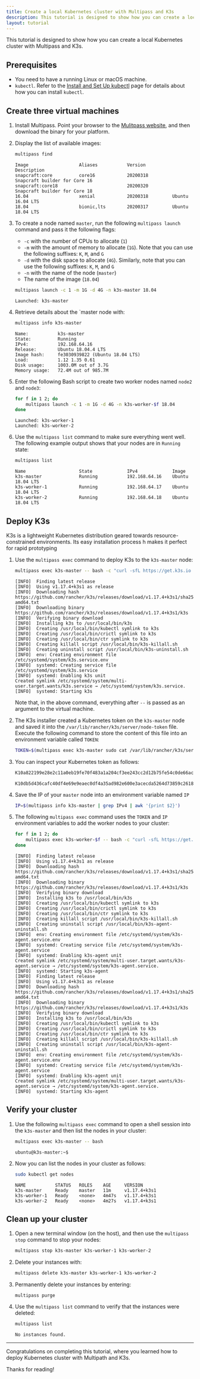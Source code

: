 ```yaml
---
title: Create a local Kubernetes cluster with Multipass and K3s
description: This tutorial is designed to show how you can create a local Kubernetes cluster with Multipass and K3s.
layout: tutorial
---
```


This tutorial is designed to show how you can create a local Kubernetes cluster with Multipass and K3s.

## Prerequisites

* You need to have a running Linux or macOS machine.
* `kubectl`. Refer to the [Install and Set Up kubectl](https://kubernetes.io/docs/tasks/tools/install-kubectl/) page for details about how you can install `kubectl`.

## Create three virtual machines

1. Install Multipass. Point your browser to the [Mulitpass website](https://multipass.run/), and then download the binary for your platform.

2. Display the list of available images:

    ```Bash
    multipass find
    ```

    ```
    Image                   Aliases           Version          Description
    snapcraft:core          core16            20200318         Snapcraft builder for Core 16
    snapcraft:core18                          20200320         Snapcraft builder for Core 18
    16.04                   xenial            20200318         Ubuntu 16.04 LTS
    18.04                   bionic,lts        20200317         Ubuntu 18.04 LTS
    ```

3. To create a node named `master`, run the following `multipass launch` command and pass it the following flags:

     * `-c` with the number of CPUs to allocate (`1`)
     * `-m` with the amount of memory to allocate (`1G`). Note that you can use the following suffixes: `K`, `M`, and `G`
     * `-d` with the disk space to allocate (`4G`). Similarly, note that you can use the following suffixes: `K`, `M`, and `G`
     * `-n` with the name of the node (`master`)
     * The name of the image (`18.04`)

    ```Bash
    multipass launch -c 1 -m 1G -d 4G -n k3s-master 18.04
    ```

    ```
    Launched: k3s-master
    ```

4. Retrieve details about the `master node with:

    ```Bash
    multipass info k3s-master
    ```

    ```
    Name:           k3s-master
    State:          Running
    IPv4:           192.168.64.16
    Release:        Ubuntu 18.04.4 LTS
    Image hash:     fe3030939822 (Ubuntu 18.04 LTS)
    Load:           1.12 1.35 0.61
    Disk usage:     1003.0M out of 3.7G
    Memory usage:   72.4M out of 985.7M
    ```

5. Enter the following Bash script to create two worker nodes named `node2` and `node3`:


    ```Bash
    for f in 1 2; do
        multipass launch -c 1 -m 1G -d 4G -n k3s-worker-$f 18.04
    done
    ```

    ```
    Launched: k3s-worker-1
    Launched: k3s-worker-2
    ```

6. Use the `multipass list` command to make sure everything went well. The following example output shows that your nodes are in `Running` state:

    ```Bash
    multipass list
    ```

    ```
    Name                    State             IPv4             Image
    k3s-master              Running           192.168.64.16    Ubuntu 18.04 LTS
    k3s-worker-1            Running           192.168.64.17    Ubuntu 18.04 LTS
    k3s-worker-2            Running           192.168.64.18    Ubuntu 18.04 LTS
    ```

## Deploy K3s

K3s is a lightweight Kubernetes distribution geared towards resource-constrained environments. Its easy installation process h makes it perfect for rapid prototyping

1. Use the `multipass exec` command to deploy K3s to the `k3s-master` node:

    ```Bash
    multipass exec k3s-master -- bash -c "curl -sfL https://get.k3s.io | sh -"
    ```

    ```
    [INFO]  Finding latest release
    [INFO]  Using v1.17.4+k3s1 as release
    [INFO]  Downloading hash https://github.com/rancher/k3s/releases/download/v1.17.4+k3s1/sha256sum-amd64.txt
    [INFO]  Downloading binary https://github.com/rancher/k3s/releases/download/v1.17.4+k3s1/k3s
    [INFO]  Verifying binary download
    [INFO]  Installing k3s to /usr/local/bin/k3s
    [INFO]  Creating /usr/local/bin/kubectl symlink to k3s
    [INFO]  Creating /usr/local/bin/crictl symlink to k3s
    [INFO]  Creating /usr/local/bin/ctr symlink to k3s
    [INFO]  Creating killall script /usr/local/bin/k3s-killall.sh
    [INFO]  Creating uninstall script /usr/local/bin/k3s-uninstall.sh
    [INFO]  env: Creating environment file /etc/systemd/system/k3s.service.env
    [INFO]  systemd: Creating service file /etc/systemd/system/k3s.service
    [INFO]  systemd: Enabling k3s unit
    Created symlink /etc/systemd/system/multi-user.target.wants/k3s.service → /etc/systemd/system/k3s.service.
    [INFO]  systemd: Starting k3s
    ```

    Note that, in the above command, everything after `--` is passed as an argument to the virtual machine.

2. The K3s installer created a Kubernetes token on the `k3s-master` node and saved it into the `/var/lib/rancher/k3s/server/node-token` file. Execute the following command to store the content of this file into an environment variable called `TOKEN`:

    ```Bash
    TOKEN=$(multipass exec k3s-master sudo cat /var/lib/rancher/k3s/server/node-token)
    ```

3. You can inspect your Kubernetes token as follows:

    ```Bash
    K10a822199e28e2c11a0eb19fe70f483a1a204cf3ee243cc2d12b75fe54c0de66ac::server:3e440ae3b6f4720c6e9c0438c76adc18
    ```

    ```
    K10db5d436cafc40df4e69e9eaec0df4a35ad982e600e3acecda5264d73859c2618::server:beed2c91b9c38560fc6f82d3649dc94a
    ```

4. Save the IP of your `master` node into an environment variable named `IP`

    ```Bash
    IP=$(multipass info k3s-master | grep IPv4 | awk '{print $2}')
    ```

5. The following `multipass exec` command uses the `TOKEN` and `IP` environment variables to add the worker nodes to your cluster:

    ```Bash
    for f in 1 2; do
        multipass exec k3s-worker-$f -- bash -c "curl -sfL https://get.k3s.io | K3S_URL=\"https://$IP:6443\" K3S_TOKEN=\"$TOKEN\" sh -"
    done
    ```

    ```
    [INFO]  Finding latest release
    [INFO]  Using v1.17.4+k3s1 as release
    [INFO]  Downloading hash https://github.com/rancher/k3s/releases/download/v1.17.4+k3s1/sha256sum-amd64.txt
    [INFO]  Downloading binary https://github.com/rancher/k3s/releases/download/v1.17.4+k3s1/k3s
    [INFO]  Verifying binary download
    [INFO]  Installing k3s to /usr/local/bin/k3s
    [INFO]  Creating /usr/local/bin/kubectl symlink to k3s
    [INFO]  Creating /usr/local/bin/crictl symlink to k3s
    [INFO]  Creating /usr/local/bin/ctr symlink to k3s
    [INFO]  Creating killall script /usr/local/bin/k3s-killall.sh
    [INFO]  Creating uninstall script /usr/local/bin/k3s-agent-uninstall.sh
    [INFO]  env: Creating environment file /etc/systemd/system/k3s-agent.service.env
    [INFO]  systemd: Creating service file /etc/systemd/system/k3s-agent.service
    [INFO]  systemd: Enabling k3s-agent unit
    Created symlink /etc/systemd/system/multi-user.target.wants/k3s-agent.service → /etc/systemd/system/k3s-agent.service.
    [INFO]  systemd: Starting k3s-agent
    [INFO]  Finding latest release
    [INFO]  Using v1.17.4+k3s1 as release
    [INFO]  Downloading hash https://github.com/rancher/k3s/releases/download/v1.17.4+k3s1/sha256sum-amd64.txt
    [INFO]  Downloading binary https://github.com/rancher/k3s/releases/download/v1.17.4+k3s1/k3s
    [INFO]  Verifying binary download
    [INFO]  Installing k3s to /usr/local/bin/k3s
    [INFO]  Creating /usr/local/bin/kubectl symlink to k3s
    [INFO]  Creating /usr/local/bin/crictl symlink to k3s
    [INFO]  Creating /usr/local/bin/ctr symlink to k3s
    [INFO]  Creating killall script /usr/local/bin/k3s-killall.sh
    [INFO]  Creating uninstall script /usr/local/bin/k3s-agent-uninstall.sh
    [INFO]  env: Creating environment file /etc/systemd/system/k3s-agent.service.env
    [INFO]  systemd: Creating service file /etc/systemd/system/k3s-agent.service
    [INFO]  systemd: Enabling k3s-agent unit
    Created symlink /etc/systemd/system/multi-user.target.wants/k3s-agent.service → /etc/systemd/system/k3s-agent.service.
    [INFO]  systemd: Starting k3s-agent
    ```

## Verify your cluster

1. Use the following `multipass exec` command to open a shell session into the `k3s-master` and then list the nodes in your cluster:

    ```Bash
    multipass exec k3s-master -- bash
    ```

    ```
    ubuntu@k3s-master:~$
    ```

2. Now you can list the nodes in your cluster as follows:

    ```Bash
    sudo kubectl get nodes
    ```

    ```
    NAME           STATUS   ROLES    AGE     VERSION
    k3s-master     Ready    master   11m     v1.17.4+k3s1
    k3s-worker-1   Ready    <none>   4m47s   v1.17.4+k3s1
    k3s-worker-2   Ready    <none>   4m27s   v1.17.4+k3s1
    ```


## Clean up your cluster

1. Open a new terminal window (on the host), and then use the `multipass stop` command to stop your nodes:

    ```Bash
    multipass stop k3s-master k3s-worker-1 k3s-worker-2
    ```

2. Delete your instances with:

    ```Bash
    multipass delete k3s-master k3s-worker-1 k3s-worker-2
    ````

3. Permanently delete your instances by entering:

    ```
    multipass purge
    ```

4. Use the `multipass list` command to verify that the instances were deleted:

    ```Bash
    multipass list
    ```

    ```
    No instances found.
    ```

---

Congratulations on completing this tutorial, where you learned how to deploy Kubernetes cluster with Multipath and K3s.

Thanks for reading!
<!-- To learn even more, continue with the following tutorials. -->